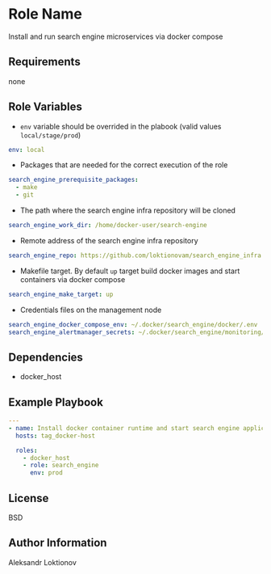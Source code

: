 Role Name
=========

Install and run search engine microservices via docker compose

Requirements
------------

none

Role Variables
--------------

- `env` variable should be overrided in the plabook (valid values `local/stage/prod`)

```yaml
env: local
```

- Packages that are needed for the correct execution of the role

```yaml
search_engine_prerequisite_packages:
  - make
  - git
```

- The path where the search engine infra repository will be cloned

```yaml
search_engine_work_dir: /home/docker-user/search-engine
```

- Remote address of the search engine infra repository

```yaml
search_engine_repo: https://github.com/loktionovam/search_engine_infra.git
```

- Makefile target. By default `up` target build docker images and start containers via docker compose

```yaml
search_engine_make_target: up
```

- Credentials files on the management node

```yaml
search_engine_docker_compose_env: ~/.docker/search_engine/docker/.env
search_engine_alertmanager_secrets: ~/.docker/search_engine/monitoring/alertmanager/alertmanager.secrets
```

Dependencies
------------

- docker_host

Example Playbook
----------------

```yaml
---
- name: Install docker container runtime and start search engine application
  hosts: tag_docker-host

  roles:
    - docker_host
    - role: search_engine
      env: prod

```

License
-------

BSD

Author Information
------------------

Aleksandr Loktionov
